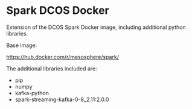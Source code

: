 # Spark DCOS Docker

Extension of the DCOS Spark Docker image, including additional python libraries.

Base image:

https://hub.docker.com/r/mesosphere/spark/
 
The additional libraries included are:
 
* pip 
* numpy
* kafka-python
* spark-streaming-kafka-0-8_2.11:2.0.0

